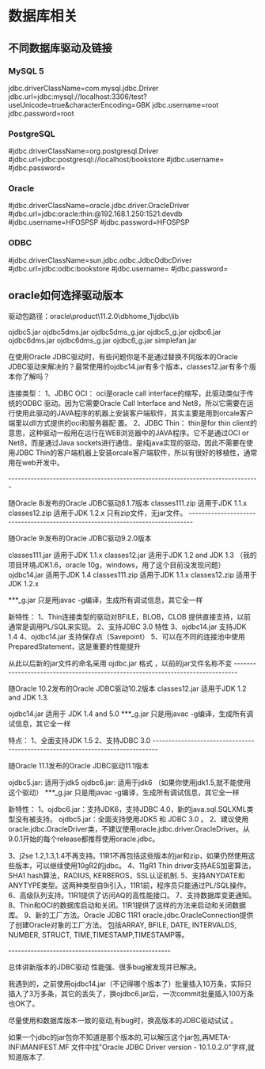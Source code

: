 # 数据库相关

## 不同数据库驱动及链接

### MySQL 5 ###

jdbc.driverClassName=com.mysql.jdbc.Driver
jdbc.url=jdbc:mysql://localhost:3306/test?useUnicode=true&characterEncoding=GBK
jdbc.username=root
jdbc.password=root

<!-- more -->

### PostgreSQL

#jdbc.driverClassName=org.postgresql.Driver
#jdbc.url=jdbc:postgresql://localhost/bookstore
#jdbc.username=
#jdbc.password=

### Oracle ###

#jdbc.driverClassName=oracle.jdbc.driver.OracleDriver
#jdbc.url=jdbc:oracle:thin:@192.168.1.250:1521:devdb
#jdbc.username=HFOSPSP
#jdbc.password=HFOSPSP

### ODBC

#jdbc.driverClassName=sun.jdbc.odbc.JdbcOdbcDriver
#jdbc.url=jdbc:odbc:bookstore
#jdbc.username=
#jdbc.password=

## oracle如何选择驱动版本

驱动包路径：oracle\product\11.2.0\dbhome_1\jdbc\lib

ojdbc5.jar
ojdbc5dms.jar
ojdbc5dms_g.jar
ojdbc5_g.jar
ojdbc6.jar
ojdbc6dms.jar
ojdbc6dms_g.jar
ojdbc6_g.jar
simplefan.jar

在使用Oracle JDBC驱动时，有些问题你是不是通过替换不同版本的Oracle JDBC驱动来解决的？最常使用的ojdbc14.jar有多个版本，classes12.jar有多个版本你了解吗？

连接类型：
1、JDBC OCI： oci是oracle call interface的缩写，此驱动类似于传统的ODBC 驱动。因为它需要Oracle Call Interface and Net8，所以它需要在运行使用此驱动的JAVA程序的机器上安装客户端软件，其实主要是用到orcale客户端里以dll方式提供的oci和服务器配 置。
2、JDBC Thin： thin是for thin client的意思，这种驱动一般用在运行在WEB浏览器中的JAVA程序。它不是通过OCI or Net8，而是通过Java sockets进行通信，是纯java实现的驱动，因此不需要在使用JDBC Thin的客户端机器上安装orcale客户端软件，所以有很好的移植性，通常用在web开发中。

\-------------------------------------------------------------------------------

随Oracle 8i发布的Oracle JDBC驱动8.1.7版本
classes111.zip 适用于JDK 1.1.x
classes12.zip 适用于JDK 1.2.x
只有zip文件，无jar文件。
\-------------------------------------------------------------------------------

随Oracle 9i发布的Oracle JDBC驱动9.2.0版本

classes111.jar 适用于JDK 1.1.x
classes12.jar 适用于JDK 1.2 and JDK 1.3 （我的项目环境JDK1.6，oracle 10g，windows，用了这个目前没发现问题）
ojdbc14.jar 适用于JDK 1.4
classes111.zip 适用于JDK 1.1.x
classes12.zip 适用于JDK 1.2.x

***_g.jar 只是用javac -g编译，生成所有调试信息，其它全一样

新特性：
1、Thin连接类型的驱动对BFILE，BLOB，CLOB 提供直接支持，以前通常是调用PL/SQL来实现。
2、支持JDBC 3.0 特性
3、ojdbc14.jar 支持JDK 1.4
4、ojdbc14.jar 支持保存点（Savepoint）
5、可以在不同的连接池中使用PreparedStatement，这是重要的性能提升

从此以后新的jar文件的命名采用 ojdbc<jdk ver>.jar 格式 ，以前的jar文件名称不变
\-------------------------------------------------------------------------------

随Oracle 10.2发布的Oracle JDBC驱动10.2版本
classes12.jar 适用于JDK 1.2 and JDK 1.3.

ojdbc14.jar 适用于 JDK 1.4 and 5.0
***_g.jar 只是用javac -g编译，生成所有调试信息，其它全一样


特点：
1、全面支持JDK 1.5
2、支持JDBC 3.0
\-------------------------------------------------------------------------------

随Oracle 11.1发布的Oracle JDBC驱动11.1版本

 

ojdbc5.jar: 适用于jdk5
ojdbc6.jar: 适用于jdk6 （如果你使用jdk1.5,就不能使用这个驱动）
***_g.jar 只是用javac -g编译，生成所有调试信息，其它全一样


新特性：
1、ojdbc6.jar：支持JDK6，支持JDBC 4.0，新的java.sql.SQLXML类型没有被支持。
ojdbc5.jar：全面支持使用JDK5 和 JDBC 3.0 。
2、建议使用oracle.jdbc.OracleDriver类，不建议使用oracle.jdbc.driver.OracleDriver。从9.0.1开始的每个release都推荐使用oracle.jdbc。

3、j2se 1.2,1.3,1.4不再支持。11R1不再包括这些版本的jar和zip，如果仍然使用这些版本，可以继续使用10gR2的jdbc。
4、11gR1 Thin driver支持AES加密算法，SHA1 hash算法，RADIUS, KERBEROS，SSL认证机制.
5、支持ANYDATE和ANYTYPE类型。这两种类型自9i引入，11R1前，程序员只能通过PL/SQL操作。
6、高级队列支持。11R1提供了访问AQ的高性能接口。
7、支持数据库变更通知。
8、Thin和OCI的数据库启动和关闭。11R1提供了这样的方法来启动和关闭数据库。
9、新的工厂方法。Oracle JDBC 11R1 oracle.jdbc.OracleConnection提供了创建Oracle对象的工厂方法。
包括ARRAY, BFILE, DATE, INTERVALDS, NUMBER, STRUCT, TIME,TIMESTAMP,TIMESTAMP等。

 

 

\---------------------------------------------------

总体讲新版本的JDBC驱动 性能强、很多bug被发现并已解决。

我遇到的，之前使用ojdbc14.jar（不记得哪个版本了）批量插入10万条，实际只插入了3万多条，其它的丢失了，换ojdbc6.jar后，一次commit批量插入100万条也OK了。


尽量使用和数据库版本一致的驱动,有bug时，换高版本的JDBC驱动试试 。

如果一个jdbc的jar包你不知道是那个版本的,可以解压这个jar包,再META-INF\MANIFEST.MF 文件中找"Oracle JDBC Driver version - 10.1.0.2.0"字样,就知道版本了.